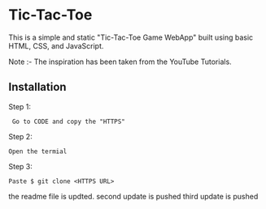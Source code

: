 
# Tic-Tac-Toe 
This is a simple and static "Tic-Tac-Toe Game WebApp" built using basic HTML, CSS, and JavaScript.


Note :- The inspiration has been taken from the YouTube Tutorials.




## Installation

Step 1:

```
 Go to CODE and copy the "HTTPS"
```
Step 2:
```
Open the termial 
```
Step 3:
```
Paste $ git clone <HTTPS URL>
```    



the readme file is updted.
second update is pushed
third update is pushed


